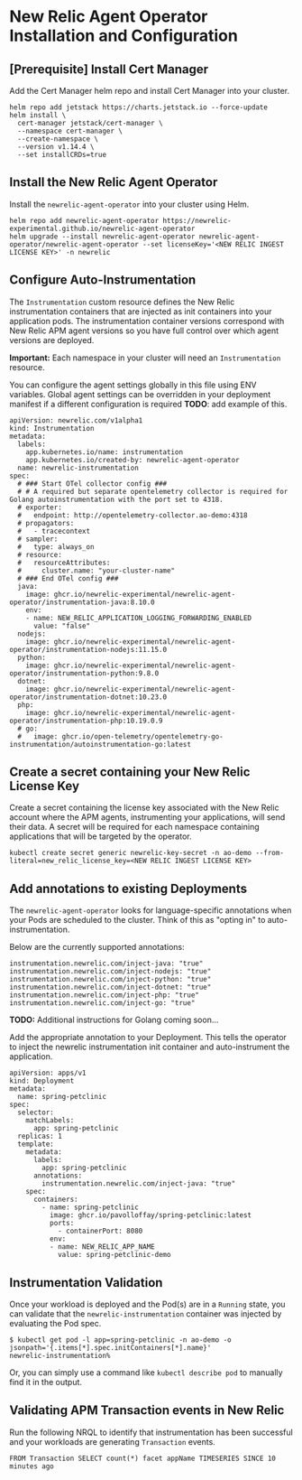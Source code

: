 # New Relic Agent Operator Installation and Configuration

## [Prerequisite] Install Cert Manager

Add the Cert Manager helm repo and install Cert Manager into your cluster.

```
helm repo add jetstack https://charts.jetstack.io --force-update
helm install \
  cert-manager jetstack/cert-manager \
  --namespace cert-manager \
  --create-namespace \
  --version v1.14.4 \
  --set installCRDs=true
```

## Install the New Relic Agent Operator

Install the `newrelic-agent-operator` into your cluster using Helm.

```
helm repo add newrelic-agent-operator https://newrelic-experimental.github.io/newrelic-agent-operator
helm upgrade --install newrelic-agent-operator newrelic-agent-operator/newrelic-agent-operator --set licenseKey='<NEW RELIC INGEST LICENSE KEY>' -n newrelic
```

## Configure Auto-Instrumentation

The `Instrumentation` custom resource defines the New Relic instrumentation containers that are injected as init containers into your application pods.  The instrumentation container versions correspond with New Relic APM agent versions so you have full control over which agent versions are deployed.  

**Important:** Each namespace in your cluster will need an `Instrumentation` resource.

You can configure the agent settings globally in this file using ENV variables.  Global agent settings can be overridden in your deployment manifest if a different configuration is required **TODO**: add example of this.

```
apiVersion: newrelic.com/v1alpha1
kind: Instrumentation
metadata:
  labels:
    app.kubernetes.io/name: instrumentation
    app.kubernetes.io/created-by: newrelic-agent-operator
  name: newrelic-instrumentation
spec:
  # ### Start OTel collector config ###
  # # A required but separate opentelemetry collector is required for Golang autoinstrumentation with the port set to 4318.
  # exporter:
  #   endpoint: http://opentelemetry-collector.ao-demo:4318
  # propagators:
  #   - tracecontext
  # sampler:
  #   type: always_on
  # resource:
  #   resourceAttributes:
  #     cluster.name: "your-cluster-name"
  # ### End OTel config ###
  java:
    image: ghcr.io/newrelic-experimental/newrelic-agent-operator/instrumentation-java:8.10.0
    env:
    - name: NEW_RELIC_APPLICATION_LOGGING_FORWARDING_ENABLED
      value: "false"
  nodejs:
    image: ghcr.io/newrelic-experimental/newrelic-agent-operator/instrumentation-nodejs:11.15.0
  python:
    image: ghcr.io/newrelic-experimental/newrelic-agent-operator/instrumentation-python:9.8.0
  dotnet:
    image: ghcr.io/newrelic-experimental/newrelic-agent-operator/instrumentation-dotnet:10.23.0
  php:
    image: ghcr.io/newrelic-experimental/newrelic-agent-operator/instrumentation-php:10.19.0.9
  # go:
  #   image: ghcr.io/open-telemetry/opentelemetry-go-instrumentation/autoinstrumentation-go:latest
```


## Create a secret containing your New Relic License Key

Create a secret containing the license key associated with the New Relic account where the APM agents, instrumenting your applications, will send their data.  A secret will be required for each namespace containing applications that will be targeted by the operator.

```
kubectl create secret generic newrelic-key-secret -n ao-demo --from-literal=new_relic_license_key=<NEW RELIC INGEST LICENSE KEY>
```

## Add annotations to existing Deployments

The `newrelic-agent-operator` looks for language-specific annotations when your Pods are scheduled to the cluster.  Think of this as "opting in" to auto-instrumentation.

Below are the currently supported annotations:


```
instrumentation.newrelic.com/inject-java: "true"
instrumentation.newrelic.com/inject-nodejs: "true"
instrumentation.newrelic.com/inject-python: "true"
instrumentation.newrelic.com/inject-dotnet: "true"
instrumentation.newrelic.com/inject-php: "true"
instrumentation.newrelic.com/inject-go: "true"
```

**TODO:** Additional instructions for Golang coming soon...

Add the appropriate annotation to your Deployment.  This tells the operator to inject the newrelic instrumentation init container and auto-instrument the application.

```
apiVersion: apps/v1
kind: Deployment
metadata:
  name: spring-petclinic
spec:
  selector:
    matchLabels:
      app: spring-petclinic
  replicas: 1
  template:
    metadata:
      labels:
        app: spring-petclinic
      annotations:
        instrumentation.newrelic.com/inject-java: "true"
    spec:
      containers:
        - name: spring-petclinic
          image: ghcr.io/pavolloffay/spring-petclinic:latest
          ports:
            - containerPort: 8080
          env:
          - name: NEW_RELIC_APP_NAME
            value: spring-petclinic-demo
```

## Instrumentation Validation

Once your workload is deployed and the Pod(s) are in a `Running` state, you can validate that the `newrelic-instrumentation` container was injected by evaluating the Pod spec.

```
$ kubectl get pod -l app=spring-petclinic -n ao-demo -o jsonpath='{.items[*].spec.initContainers[*].name}'                                                                                                          newrelic-instrumentation%
```

Or, you can simply use a command like `kubectl describe pod` to manually find it in the output.  

## Validating APM Transaction events in New Relic

Run the following NRQL to identify that instrumentation has been successful and your workloads are generating `Transaction` events.

```
FROM Transaction SELECT count(*) facet appName TIMESERIES SINCE 10 minutes ago
```